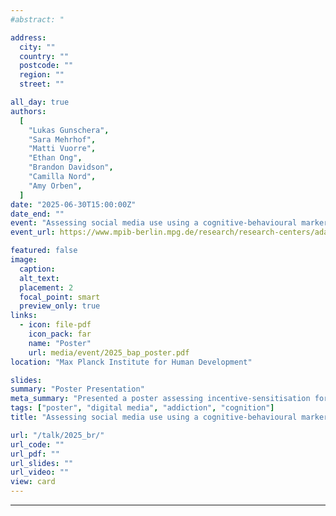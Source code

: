 ```yaml
---
#abstract: "

address:
  city: ""
  country: ""
  postcode: ""
  region: ""
  street: ""

all_day: true
authors:
  [
    "Lukas Gunschera",
    "Sara Mehrhof",
    "Matti Vuorre",
    "Ethan Ong",
    "Brandon Davidson",
    "Camilla Nord",
    "Amy Orben",
  ]
date: "2025-06-30T15:00:00Z"
date_end: ""
event: "Assessing social media use using a cognitive-behavioural marker of addiction"
event_url: https://www.mpib-berlin.mpg.de/research/research-centers/adaptive-rationality/summer-institute

featured: false
image:
  caption:
  alt_text:
  placement: 2
  focal_point: smart
  preview_only: true
links:
  - icon: file-pdf
    icon_pack: far
    name: "Poster"
    url: media/event/2025_bap_poster.pdf
location: "Max Planck Institute for Human Development"

slides:
summary: "Poster Presentation"
meta_summary: "Presented a poster assessing incentive-sensitisation for social media rewards, to examine cognitive correlates of addiction in the context of social media use."
tags: ["poster", "digital media", "addiction", "cognition"]
title: "Assessing social media use using a cognitive-behavioural marker of addiction"

url: "/talk/2025_br/"
url_code: ""
url_pdf: ""
url_slides: ""
url_video: ""
view: card
---
```


---
